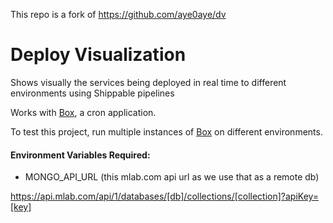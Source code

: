 This repo is a fork of https://github.com/aye0aye/dv

# Deploy Visualization
Shows visually the services being deployed in real time to different environments using Shippable pipelines

Works with [Box][1], a cron application.

To test this project, run multiple instances of [Box][1] on different environments.

#### Environment Variables Required:
 - MONGO_API_URL (this mlab.com api url as we use that as a remote db)

https://api.mlab.com/api/1/databases/[db]/collections/[collection]?apiKey=[key]

[1]:https://github.com/aye0aye/box
(forked from https://github.com/aye0aye/box)

